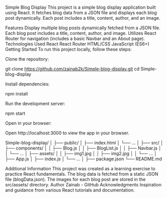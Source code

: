 Simple Blog Display
This project is a simple blog display application built using React. It fetches blog data from a JSON file and displays each blog post dynamically. Each post includes a title, content, author, and an image.

Features
Display multiple blog posts dynamically fetched from a JSON file.
Each blog post includes a title, content, author, and image.
Utilizes React Router for navigation (includes a basic Navbar and an About page).
Technologies Used
React
React Router
HTML/CSS
JavaScript (ES6+)
Getting Started
To run this project locally, follow these steps:

Clone the repository:

git clone https://github.com/zainab2k/Simple-blog-display.git
cd Simple-blog-display

Install dependencies:

npm install

Run the development server:

npm start

Open in your browser:

Open http://localhost:3000 to view the app in your browser.

Simple-blog-display/
│
├── public/
│   ├── index.html
│   └── ...
│
├── src/
│   ├── components/
│   │   ├── Blog.js
│   │   ├── BlogList.js
│   │   ├── Navbar.js
│   │   └── ...
│   ├── assets/
│   │   ├── img1.jpg
│   │   ├── img2.jpg
│   │   └── ...
│   ├── App.js
│   ├── index.js
│   └── ...
│
├── package.json
└── README.md

Additional Information
This project was created as a learning exercise to practice React fundamentals.
The blog data is fetched from a static JSON file (blogData.json).
The images for each blog post are stored in the src/assets/ directory.
Author
Zainab - GitHub
Acknowledgments
Inspiration and guidance from various React tutorials and documentation.
